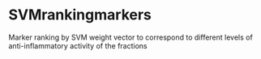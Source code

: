 # SVMrankingmarkers
Marker ranking by SVM weight vector to correspond to different levels of anti-inflammatory activity of the fractions
